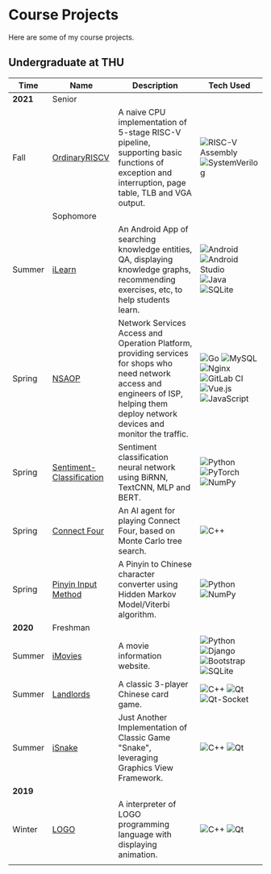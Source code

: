 # Course Projects

Here are some of my course projects.

## Undergraduate at THU

| Time     | Name                                                         | Description                                                  | Tech Used                                                    |
| -------- | ------------------------------------------------------------ | ------------------------------------------------------------ | ------------------------------------------------------------ |
| **2021** | Senior                                                       |                                                              |                                                              |
| Fall     | [OrdinaryRISCV](https://github.com/Co1lin/OrdinaryRISCV)     | A naive CPU implementation of 5-stage RISC-V pipeline, supporting basic functions of exception and interruption, page table, TLB and VGA output. | ![RISC-V Assembly](https://img.shields.io/badge/RISC--V_Assembly-red?style=flat-square) ![SystemVerilog](https://img.shields.io/badge/SystemVerilog-2E5894?style=flat-square) |
|          | Sophomore                                                    |                                                              |                                                              |
| Summer   | [iLearn](https://github.com/Co1lin/iLearn-app)               | An Android App of searching knowledge entities, QA, displaying knowledge graphs, recommending exercises, etc, to help students learn. | ![Android](https://img.shields.io/badge/Android-3DDC84?style=flat-square&logo=android&logoColor=white) ![Android Studio](https://img.shields.io/badge/Android%20Studio-3DDC84.svg?style=flat-square&logo=android-studio&logoColor=white) ![Java](https://img.shields.io/badge/java-%23ED8B00.svg?style=flat-square&logo=java&logoColor=white) ![SQLite](https://img.shields.io/badge/sqlite-%2307405e.svg?style=flat-square&logo=sqlite&logoColor=white) |
| Spring   | [NSAOP]((https://github.com/Co1lin/NSAOP))                   | Network Services Access and Operation Platform, providing services for shops who need network access and engineers of ISP, helping them deploy network devices and monitor the traffic. | ![Go](https://img.shields.io/badge/go-%2300ADD8.svg?style=flat-square&logo=go&logoColor=white) ![MySQL](https://img.shields.io/badge/mysql-%2300f.svg?style=flat-square&logo=mysql&logoColor=white) ![Nginx](https://img.shields.io/badge/nginx-%23009639.svg?style=flat-square&logo=nginx&logoColor=white) ![GitLab CI](https://img.shields.io/badge/GitLabCI-%23181717.svg?style=flat-square&logo=gitlab&logoColor=white) ![Vue.js](https://img.shields.io/badge/vuejs-%2335495e.svg?style=flat-square&logo=vuedotjs&logoColor=%234FC08D) ![JavaScript](https://img.shields.io/badge/javascript-%23323330.svg?style=flat-square&logo=javascript&logoColor=%23F7DF1E) |
| Spring   | [Sentiment-Classification](https://github.com/Co1lin/Sentiment-Classification) | Sentiment classification neural network using BiRNN, TextCNN, MLP and BERT. | ![Python](https://img.shields.io/badge/python-3670A0?style=flat-square&logo=python&logoColor=ffdd54) ![PyTorch](https://img.shields.io/badge/PyTorch-%23EE4C2C.svg?style=flat-square&logo=PyTorch&logoColor=white) ![NumPy](https://img.shields.io/badge/numpy-%23013243.svg?style=flat-square&logo=numpy&logoColor=white) |
| Spring   | [Connect Four](https://github.com/Co1lin/Connect-Four)       | An AI agent for playing Connect Four, based on Monte Carlo tree search. | ![C++](https://img.shields.io/badge/c++-%2300599C.svg?style=flat-square&logo=c%2B%2B&logoColor=white) |
| Spring   | [Pinyin Input Method](https://github.com/Co1lin/Pinyin-Input-Method) | A Pinyin to Chinese character converter using Hidden Markov Model/Viterbi algorithm. | ![Python](https://img.shields.io/badge/python-3670A0?style=flat-square&logo=python&logoColor=ffdd54) ![NumPy](https://img.shields.io/badge/numpy-%23013243.svg?style=flat-square&logo=numpy&logoColor=white) |
| **2020** | Freshman                                                     |                                                              |                                                              |
| Summer   | [iMovies](https://github.com/Co1lin/iMovies)                 | A movie information website.                                 | ![Python](https://img.shields.io/badge/python-3670A0?style=flat-square&logo=python&logoColor=ffdd54) ![Django](https://img.shields.io/badge/django-%23092E20.svg?style=flat-square&logo=django&logoColor=white) ![Bootstrap](https://img.shields.io/badge/bootstrap-%23563D7C.svg?style=flat-square&logo=bootstrap&logoColor=white) ![SQLite](https://img.shields.io/badge/sqlite-%2307405e.svg?style=flat-square&logo=sqlite&logoColor=white) |
| Summer   | [Landlords](https://github.com/Co1lin/Landlords)             | A classic 3-player Chinese card game.                        | ![C++](https://img.shields.io/badge/c++-%2300599C.svg?style=flat-square&logo=c%2B%2B&logoColor=white) ![Qt](https://img.shields.io/badge/Qt-%23217346.svg?style=flat-square&logo=Qt&logoColor=white) ![Qt-Socket](https://img.shields.io/badge/Qt_Socket-%23217346.svg?style=flat-square&logo=Qt&logoColor=white) |
| Summer   | [iSnake](https://github.com/Co1lin/iSnake)                   | Just Another Implementation of  Classic Game "Snake", leveraging Graphics View Framework. | ![C++](https://img.shields.io/badge/c++-%2300599C.svg?style=flat-square&logo=c%2B%2B&logoColor=white) ![Qt](https://img.shields.io/badge/Qt-%23217346.svg?style=flat-square&logo=Qt&logoColor=white) |
| **2019** |                                                              |                                                              |                                                              |
| Winter   | [LOGO](https://github.com/Co1lin/finalwork2019)              | A interpreter of LOGO programming language with displaying animation. | ![C++](https://img.shields.io/badge/c++-%2300599C.svg?style=flat-square&logo=c%2B%2B&logoColor=white) ![Qt](https://img.shields.io/badge/Qt-%23217346.svg?style=flat-square&logo=Qt&logoColor=white) |
|          |                                                              |                                                              |                                                              |

​	
